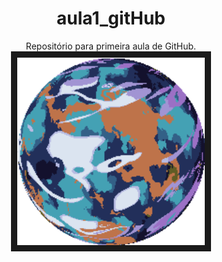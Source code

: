 # <center>aula1_gitHub</center>
<center>Repositório para primeira aula de GitHub.</center>

<div align="center"><img controls autoplay src="./1739591070.gif" 
alt="" width="300" height="300" border="10" /></div>

